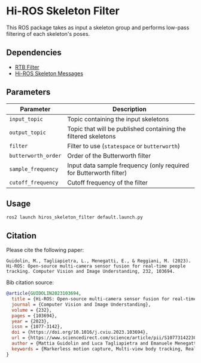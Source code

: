 # Hi-ROS Skeleton Filter

This ROS package takes as input a skeleton group and performs low-pass filtering of each skeleton's poses.


## Dependencies
* [RTB Filter](https://github.com/RealTimeBiomechanics/Filter)
* [Hi-ROS Skeleton Messages](https://github.com/hiros-unipd/skeleton_msgs)


## Parameters

| Parameter           | Description                                                                   |
| ------------------- | ----------------------------------------------------------------------------- |
| `input_topic`       | Topic containing the input skeletons                                          |
| `output_topic`      | Topic that will be published containing the filtered skeletons                |
| `filter`            | Filter to use (`statespace` or `butterworth`)                                 |
| `butterworth_order` | Order of the Butterworth filter                                               |
| `sample_frequency`  | Input data sample frequency (only required for Butterworth filter)            |
| `cutoff_frequency`  | Cutoff frequency of the filter                                                |


## Usage
```
ros2 launch hiros_skeleton_filter default.launch.py
```


## Citation
Please cite the following paper:
```
Guidolin, M., Tagliapietra, L., Menegatti, E., & Reggiani, M. (2023). Hi-ROS: Open-source multi-camera sensor fusion for real-time people tracking. Computer Vision and Image Understanding, 232, 103694.
```

Bib citation source:
```bibtex
@article{GUIDOLIN2023103694,
  title = {Hi-ROS: Open-source multi-camera sensor fusion for real-time people tracking},
  journal = {Computer Vision and Image Understanding},
  volume = {232},
  pages = {103694},
  year = {2023},
  issn = {1077-3142},
  doi = {https://doi.org/10.1016/j.cviu.2023.103694},
  url = {https://www.sciencedirect.com/science/article/pii/S1077314223000747},
  author = {Mattia Guidolin and Luca Tagliapietra and Emanuele Menegatti and Monica Reggiani},
  keywords = {Markerless motion capture, Multi-view body tracking, Real-time, ROS}
}
```
